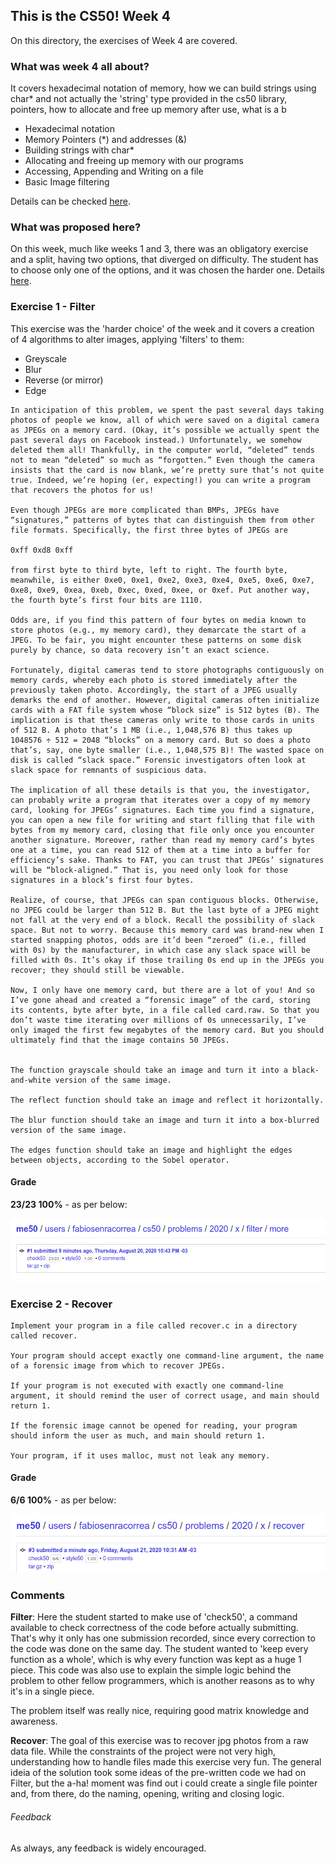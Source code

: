 ## This is the CS50! Week 4

On this directory, the exercises of Week 4 are covered.

### What was week 4 all about?

It covers hexadecimal notation of memory, how we can build strings using char* and not actually the 'string' type provided in the cs50 library, pointers, how to allocate and free up memory after use, what is a b

* Hexadecimal notation
* Memory Pointers (*) and addresses (&)
* Building strings with char*
* Allocating and freeing up memory with our programs
* Accessing, Appending and Writing on a file
* Basic Image filtering

Details can be checked [here](https://cs50.harvard.edu/x/2020/weeks/4/).

### What was proposed here?

On this week, much like weeks 1 and 3, there was an obligatory exercise and a split, having two options, that diverged on difficulty. The student has to choose only one of the options, and it was chosen the harder one. Details [here](https://cs50.harvard.edu/x/2020/psets/4/).

### Exercise 1 - Filter

This exercise was the 'harder choice' of the week and it covers a creation of 4 algorithms to alter images, applying 'filters' to them:

* Greyscale
* Blur
* Reverse (or mirror)
* Edge

```
In anticipation of this problem, we spent the past several days taking photos of people we know, all of which were saved on a digital camera as JPEGs on a memory card. (Okay, it’s possible we actually spent the past several days on Facebook instead.) Unfortunately, we somehow deleted them all! Thankfully, in the computer world, “deleted” tends not to mean “deleted” so much as “forgotten.” Even though the camera insists that the card is now blank, we’re pretty sure that’s not quite true. Indeed, we’re hoping (er, expecting!) you can write a program that recovers the photos for us!

Even though JPEGs are more complicated than BMPs, JPEGs have “signatures,” patterns of bytes that can distinguish them from other file formats. Specifically, the first three bytes of JPEGs are

0xff 0xd8 0xff

from first byte to third byte, left to right. The fourth byte, meanwhile, is either 0xe0, 0xe1, 0xe2, 0xe3, 0xe4, 0xe5, 0xe6, 0xe7, 0xe8, 0xe9, 0xea, 0xeb, 0xec, 0xed, 0xee, or 0xef. Put another way, the fourth byte’s first four bits are 1110.

Odds are, if you find this pattern of four bytes on media known to store photos (e.g., my memory card), they demarcate the start of a JPEG. To be fair, you might encounter these patterns on some disk purely by chance, so data recovery isn’t an exact science.

Fortunately, digital cameras tend to store photographs contiguously on memory cards, whereby each photo is stored immediately after the previously taken photo. Accordingly, the start of a JPEG usually demarks the end of another. However, digital cameras often initialize cards with a FAT file system whose “block size” is 512 bytes (B). The implication is that these cameras only write to those cards in units of 512 B. A photo that’s 1 MB (i.e., 1,048,576 B) thus takes up 1048576 ÷ 512 = 2048 “blocks” on a memory card. But so does a photo that’s, say, one byte smaller (i.e., 1,048,575 B)! The wasted space on disk is called “slack space.” Forensic investigators often look at slack space for remnants of suspicious data.

The implication of all these details is that you, the investigator, can probably write a program that iterates over a copy of my memory card, looking for JPEGs’ signatures. Each time you find a signature, you can open a new file for writing and start filling that file with bytes from my memory card, closing that file only once you encounter another signature. Moreover, rather than read my memory card’s bytes one at a time, you can read 512 of them at a time into a buffer for efficiency’s sake. Thanks to FAT, you can trust that JPEGs’ signatures will be “block-aligned.” That is, you need only look for those signatures in a block’s first four bytes.

Realize, of course, that JPEGs can span contiguous blocks. Otherwise, no JPEG could be larger than 512 B. But the last byte of a JPEG might not fall at the very end of a block. Recall the possibility of slack space. But not to worry. Because this memory card was brand-new when I started snapping photos, odds are it’d been “zeroed” (i.e., filled with 0s) by the manufacturer, in which case any slack space will be filled with 0s. It’s okay if those trailing 0s end up in the JPEGs you recover; they should still be viewable.

Now, I only have one memory card, but there are a lot of you! And so I’ve gone ahead and created a “forensic image” of the card, storing its contents, byte after byte, in a file called card.raw. So that you don’t waste time iterating over millions of 0s unnecessarily, I’ve only imaged the first few megabytes of the memory card. But you should ultimately find that the image contains 50 JPEGs.


The function grayscale should take an image and turn it into a black-and-white version of the same image.

The reflect function should take an image and reflect it horizontally.

The blur function should take an image and turn it into a box-blurred version of the same image.

The edges function should take an image and highlight the edges between objects, according to the Sobel operator.
```
#### Grade

**23/23 100%** - as per below:

![filter grade](./filter_grade.png)

### Exercise 2 - Recover

```
Implement your program in a file called recover.c in a directory called recover.

Your program should accept exactly one command-line argument, the name of a forensic image from which to recover JPEGs.

If your program is not executed with exactly one command-line argument, it should remind the user of correct usage, and main should return 1.

If the forensic image cannot be opened for reading, your program should inform the user as much, and main should return 1.

Your program, if it uses malloc, must not leak any memory.
```

#### Grade

**6/6 100%** - as per below:

![filter grade](./recover_grade.png)

### Comments

**Filter**: Here the student started to make use of 'check50', a command available to check correctness of the code before actually submitting. That's why it only has one submission recorded, since every correction to the code was done on the same day. The student wanted to 'keep every function as a whole', which is why every function was kept as a huge 1 piece. This code was also use to explain the simple logic behind the problem to other fellow programmers, which is another reasons as to why it's in a single piece.

The problem itself was really nice, requiring good matrix knowledge and awareness.

**Recover**: The goal of this exercise was to recover jpg photos from a raw data file. While the constraints of the project were not very high, understanding how to handle files made this exercise very fun. The general ideia of the solution took some ideas of the pre-written code we had on Filter, but the a-ha! moment was find out i could create a single file pointer and, from there, do the naming, opening, writing and closing logic.


###### Feedback

As always, any feedback is widely encouraged.
